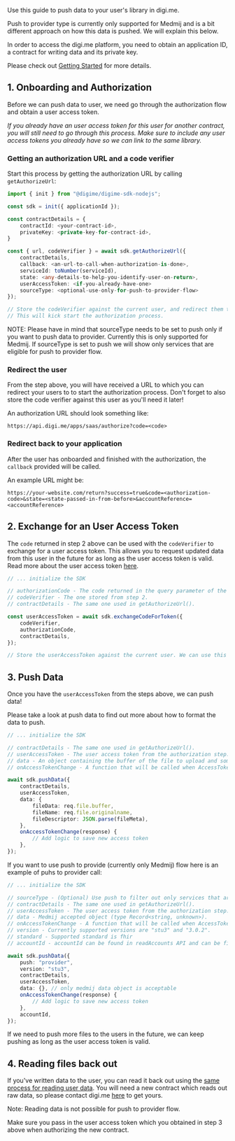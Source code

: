 Use this guide to push data to your user's library in digi.me.

Push to provider type is currently only supported for Medmij and is a bit different approach on how this data is pushed. We will explain this below.

In order to access the digi.me platform, you need to obtain an application ID, a contract for writing data and its private key.

Please check out [Getting Started](./start.html) for more details.

## 1. Onboarding and Authorization
Before we can push data to user, we need go through the authorization flow and obtain a user access token.

*If you already have an user access token for this user for another contract, you will still need to go through this process. Make sure to include any user access tokens you already have so we can link to the same library.*

### Getting an authorization URL and a code verifier
Start this process by getting the authorization URL by calling `getAuthorizeUrl`:

```typescript
import { init } from "@digime/digime-sdk-nodejs";

const sdk = init({ applicationId });

const contractDetails = {
    contractId: <your-contract-id>,
    privateKey: <private-key-for-contract-id>,
}

const { url, codeVerifier } = await sdk.getAuthorizeUrl({
    contractDetails,
    callback: <an-url-to-call-when-authorization-is-done>,
    serviceId: toNumber(serviceId),
    state: <any-details-to-help-you-identify-user-on-return>,
    userAccessToken: <if-you-already-have-one>
    sourceType: <optional-use-only-for-push-to-provider-flow>
});

// Store the codeVerifier against the current user, and redirect them to the url returned.
// This will kick start the authorization process.
```

NOTE: Please have in mind that sourceType needs to be set to push only if you want to push data to provider. Currently this is only supported for Medmij. If sourceType is set to push we will show only services that are eligible for push to provider flow. 

### Redirect the user

From the step above, you will have received a URL to which you can redirect your users to to start the authorization process.
Don't forget to also store the code verifier against this user as you'll need it later!

An authorization URL should look something like:

```
https://api.digi.me/apps/saas/authorize?code=<code>
```

### Redirect back to your application

After the user has onboarded and finished with the authorization, the `callback` provided will be called.

An example URL might be:

```
https://your-website.com/return?success=true&code=<authorization-code>&state=<state-passed-in-from-before>&accountReference=<accountReference>
```

## 2. Exchange for an User Access Token
The `code` returned in step 2 above can be used with the `codeVerifier` to exchange for a user access token. This allows you to request updated data from this user in the future for as long as the user access token is valid. Read more about the user access token [here](../fundamentals/access-token.html).

```typescript
// ... initialize the SDK

// authorizationCode - The code returned in the query parameter of the returned URL.
// codeVerifier - The one stored from step 2.
// contractDetails - The same one used in getAuthorizeUrl().

const userAccessToken = await sdk.exchangeCodeForToken({
    codeVerifier,
    authorizationCode,
    contractDetails,
});

// Store the userAccessToken against the current user. We can use this for future reads.
```

## 3. Push Data
Once you have the `userAccessToken` from the steps above, we can push data!

Please take a look at push data to find out more about how to format the data to push.

```typescript
// ... initialize the SDK

// contractDetails - The same one used in getAuthorizeUrl().
// userAccessToken - The user access token from the authorization step.
// data - An object containing the buffer of the file to upload and some meta data.
// onAccessTokenChange - A function that will be called when AccessToken is changed.

await sdk.pushData({
    contractDetails,
    userAccessToken,
    data: {
        fileData: req.file.buffer,
        fileName: req.file.originalname,
        fileDescriptor: JSON.parse(fileMeta),
    },
    onAccessTokenChange(response) {
        // Add logic to save new access token
    },
});
```

If you want to use push to provide (currently only Medmij) flow here is an example of puhs to provider call:

```typescript
// ... initialize the SDK

// sourceType - (Optional) Use push to filter out only services that are used for push to provider type. Default SourceType is set to pull.
// contractDetails - The same one used in getAuthorizeUrl().
// userAccessToken - The user access token from the authorization step.
// data - Medmij accepted object (type Record<string, unknown>).
// onAccessTokenChange - A function that will be called when AccessToken is changed.
// version - Currently supported versions are "stu3" and "3.0.2".
// standard - Supported standard is fhir
// accountId - accountId can be found in readAccounts API and can be filterd out with accountReference that will be returned to you as explained in authorization process.

await sdk.pushData({
    push: "provider",
    version: "stu3",
    contractDetails,
    userAccessToken,
    data: {}, // only medmij data object is acceptable
    onAccessTokenChange(response) {
        // Add logic to save new access token
    },
    accountId,
});
```

If we need to push more files to the users in the future, we can keep pushing as long as the user access token is valid.

## 4. Reading files back out

If you've written data to the user, you can read it back out using the [same process for reading user data](./read-data-overview.html). You will need a new contract which reads out raw data, so please contact digi.me [here](https://worlddataexchange.com/register) to get yours.

Note: Reading data is not possible for push to provider flow.

Make sure you pass in the user access token which you obtained in step 3 above when authorizing the new contract.
